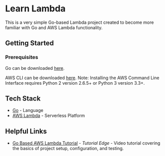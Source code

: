 # Learn Lambda

This is a very simple Go-based Lambda project created to become more familiar with Go and AWS Lambda functionality.

## Getting Started

### Prerequisites

Go can be downloaded [here](https://golang.org/doc/install).

AWS CLI can be downloaded [here](https://docs.aws.amazon.com/cli/latest/userguide/cli-chap-install.html). Note: Installing the AWS Command Line Interface requires Python 2 version 2.6.5+ or Python 3 version 3.3+.

## Tech Stack

* [Go](https://golang.org/) - Language
* [AWS Lambda](https://aws.amazon.com/lambda/) - Serverless Platform

## Helpful Links

* [Go Based AWS Lambda Tutorial](https://www.youtube.com/watch?v=x_yCX4kSchY) - *Tutorial Edge* - Video tutorial covering the basics of project setup, configuration, and testing.
